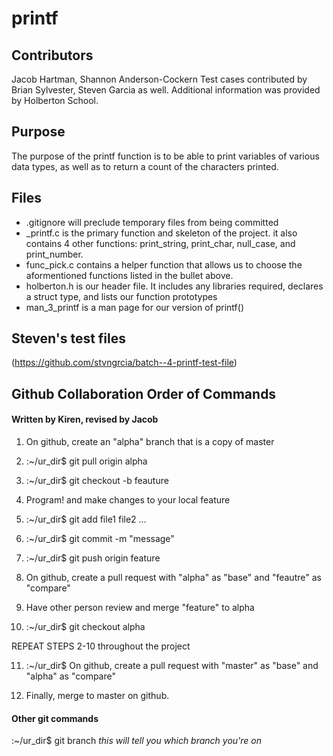 # printf

## Contributors

Jacob Hartman, Shannon Anderson-Cockern
Test cases contributed by Brian Sylvester, Steven Garcia as well.
Additional information was provided by Holberton School.

## Purpose

The purpose of the printf function is to be able to print variables of various data types, as well as to return a count of the characters printed.

## Files
* .gitignore will preclude temporary files from being committed
* _printf.c is the primary function and skeleton of the project. it also contains 4 other functions: print_string, print_char, null_case, and print_number.
* func_pick.c contains a helper function that allows us to choose the aformentioned functions listed in the bullet above.
* holberton.h is our header file. It includes any libraries required, declares a struct type, and lists our function prototypes
* man_3_printf is a man page for our version of printf()

## Steven's test files

(https://github.com/stvngrcia/batch--4-printf-test-file)

## Github Collaboration Order of Commands

#### Written by Kiren, revised by Jacob

1. On github, create an "alpha" branch that is a copy of master

2. :~/ur_dir$ git pull origin alpha

3. :~/ur_dir$ git checkout -b feauture

4. Program! and make changes to your local feature

5. :~/ur_dir$ git add file1 file2 ...

6. :~/ur_dir$ git commit -m "message"

7. :~/ur_dir$ git push origin feature

8. On github, create a pull request with "alpha" as "base" and "feautre" as "compare"

9. Have other person review and merge "feature" to alpha

10. :~/ur_dir$ git checkout alpha

REPEAT STEPS 2-10 throughout the project

11. :~/ur_dir$ On github, create a pull request with "master" as "base" and "alpha" as "compare"

12. Finally, merge to master on github.

#### Other git commands

:~/ur_dir$ git branch   *this will tell you which branch you're on*
